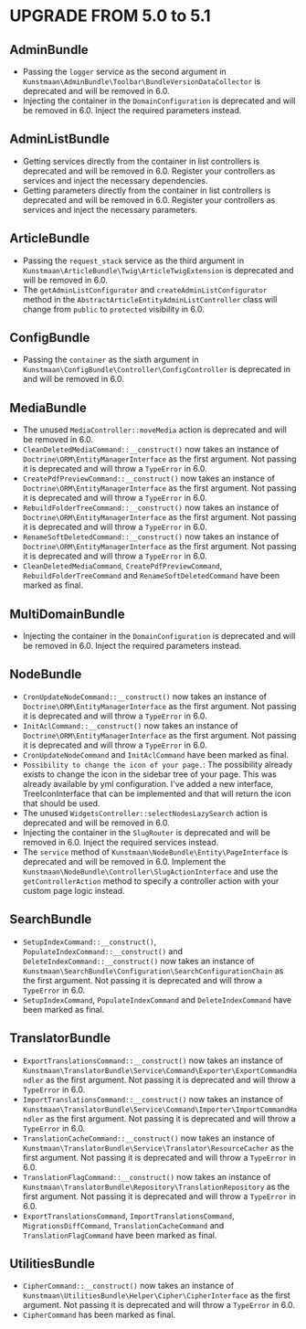 UPGRADE FROM 5.0 to 5.1
=======================

AdminBundle
-----------

 * Passing the `logger` service as the second argument in `Kunstmaan\AdminBundle\Toolbar\BundleVersionDataCollector` is deprecated and will be removed in 6.0.
 * Injecting the container in the `DomainConfiguration` is deprecated and will be removed in 6.0. Inject the required parameters instead.

AdminListBundle
---------------

 * Getting services directly from the container in list controllers is deprecated and will be removed in 6.0. Register your controllers as services and inject the necessary dependencies.
 * Getting parameters directly from the container in list controllers is deprecated and will be removed in 6.0. Register your controllers as services and inject the necessary parameters.

ArticleBundle
-------------

 * Passing the `request_stack` service as the third argument in `Kunstmaan\ArticleBundle\Twig\ArticleTwigExtension` is deprecated and will be removed in 6.0.
 * The `getAdminListConfigurator` and `createAdminListConfigurator` method in the `AbstractArticleEntityAdminListController` class will change from `public` to `protected` visibility in 6.0.

ConfigBundle
------------

 * Passing the `container` as the sixth argument in `Kunstmaan\ConfigBundle\Controller\ConfigController` is deprecated in and will be removed in 6.0.

MediaBundle
-----------

 * The unused `MediaController::moveMedia` action is deprecated and will be removed in 6.0.
 * `CleanDeletedMediaCommand::__construct()` now takes an instance of `Doctrine\ORM\EntityManagerInterface` as the first argument. Not passing it is deprecated and will throw a `TypeError` in 6.0.
 * `CreatePdfPreviewCommand::__construct()` now takes an instance of `Doctrine\ORM\EntityManagerInterface` as the first argument. Not passing it is deprecated and will throw a `TypeError` in 6.0.
 * `RebuildFolderTreeCommand::__construct()` now takes an instance of `Doctrine\ORM\EntityManagerInterface` as the first argument. Not passing it is deprecated and will throw a `TypeError` in 6.0.
 * `RenameSoftDeletedCommand::__construct()` now takes an instance of `Doctrine\ORM\EntityManagerInterface` as the first argument. Not passing it is deprecated and will throw a `TypeError` in 6.0.
 * `CleanDeletedMediaCommand`, `CreatePdfPreviewCommand`, `RebuildFolderTreeCommand` and `RenameSoftDeletedCommand` have been marked as final.

MultiDomainBundle
-----------------

* Injecting the container in the `DomainConfiguration` is deprecated and will be removed in 6.0. Inject the required parameters instead.

NodeBundle
----------

 * `CronUpdateNodeCommand::__construct()` now takes an instance of `Doctrine\ORM\EntityManagerInterface` as the first argument. Not passing it is deprecated and will throw a `TypeError` in 6.0.
 * `InitAclCommand::__construct()` now takes an instance of `Doctrine\ORM\EntityManagerInterface` as the first argument. Not passing it is deprecated and will throw a `TypeError` in 6.0.
 * `CronUpdateNodeCommand` and `InitAclCommand` have been marked as final.
 * `Possibility to change the icon of your page.`: The possibility already exists to change the icon in the sidebar tree of your page. This was already available by yml configuration. I've added a new interface, TreeIconInterface that can be implemented and that will return the icon that should be used.
 * The unused `WidgetsController::selectNodesLazySearch` action is deprecated and will be removed in 6.0. 
 * Injecting the container in the `SlugRouter` is deprecated and will be removed in 6.0. Inject the required services instead.
 * The `service` method of `Kunstmaan\NodeBundle\Entity\PageInterface` is deprecated and will be removed in 6.0. Implement the `Kunstmaan\NodeBundle\Controller\SlugActionInterface`
   and use the `getControllerAction` method to specify a controller action with your custom page logic instead. 


SearchBundle
------------

 * `SetupIndexCommand::__construct()`, `PopulateIndexCommand::__construct()` and `DeleteIndexCommand::__construct()` now takes an instance of `Kunstmaan\SearchBundle\Configuration\SearchConfigurationChain` as the first argument. Not passing it is deprecated and will throw a `TypeError` in 6.0.
 * `SetupIndexCommand`, `PopulateIndexCommand` and `DeleteIndexCommand` have been marked as final.
 

TranslatorBundle
----------------

 * `ExportTranslationsCommand::__construct()` now takes an instance of `Kunstmaan\TranslatorBundle\Service\Command\Exporter\ExportCommandHandler` as the first argument. Not passing it is deprecated and will throw a `TypeError` in 6.0.
 * `ImportTranslationsCommand::__construct()` now takes an instance of `Kunstmaan\TranslatorBundle\Service\Command\Importer\ImportCommandHandler` as the first argument. Not passing it is deprecated and will throw a `TypeError` in 6.0.
 * `TranslationCacheCommand::__construct()` now takes an instance of `Kunstmaan\TranslatorBundle\Service\Translator\ResourceCacher` as the first argument. Not passing it is deprecated and will throw a `TypeError` in 6.0.
 * `TranslationFlagCommand::__construct()` now takes an instance of `Kunstmaan\TranslatorBundle\Repository\TranslationRepository` as the first argument. Not passing it is deprecated and will throw a `TypeError` in 6.0.
 * `ExportTranslationsCommand`, `ImportTranslationsCommand`, `MigrationsDiffCommand`, `TranslationCacheCommand` and `TranslationFlagCommand` have been marked as final.

UtilitiesBundle
---------------

 * `CipherCommand::__construct()` now takes an instance of `Kunstmaan\UtilitiesBundle\Helper\Cipher\CipherInterface` as the first argument. Not passing it is deprecated and will throw a `TypeError` in 6.0.
 * `CipherCommand` has been marked as final.
